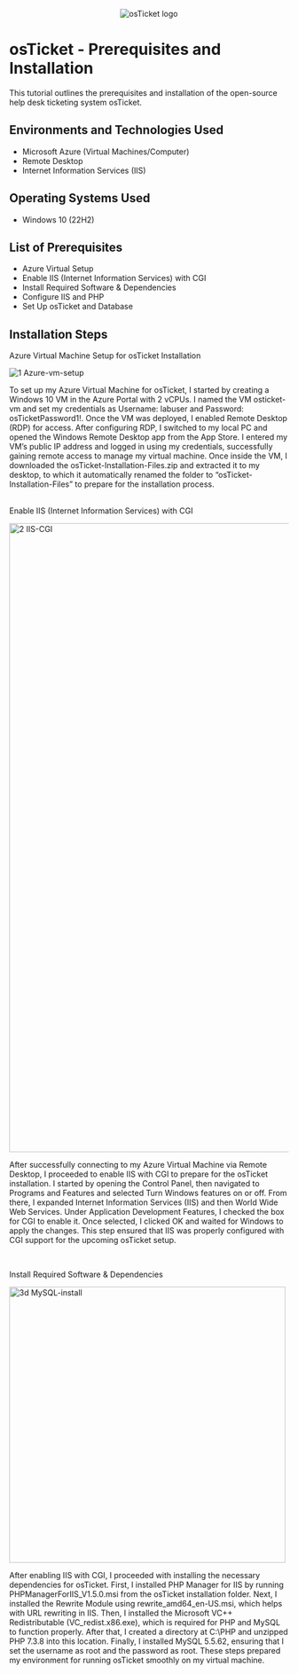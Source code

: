 <p align="center">
<img src="https://i.imgur.com/Clzj7Xs.png" alt="osTicket logo"/>
</p>

<h1>osTicket - Prerequisites and Installation</h1>
This tutorial outlines the prerequisites and installation of the open-source help desk ticketing system osTicket.<br />


<h2>Environments and Technologies Used</h2>

- Microsoft Azure (Virtual Machines/Computer)
- Remote Desktop
- Internet Information Services (IIS)

<h2>Operating Systems Used </h2>

- Windows 10</b> (22H2)

<h2>List of Prerequisites</h2>

- Azure Virtual Setup
- Enable IIS (Internet Information Services) with CGI
- Install Required Software & Dependencies
- Configure IIS and PHP
- Set Up osTicket and Database

<h2>Installation Steps</h2>

<p> Azure Virtual Machine Setup for osTicket Installation

  ![1  Azure-vm-setup](https://github.com/user-attachments/assets/fc191809-4643-416f-8857-32039e4c9631)

<p>
To set up my Azure Virtual Machine for osTicket, I started by creating a Windows 10 VM in the Azure Portal with 2 vCPUs. I named the VM osticket-vm and set my credentials as Username: labuser and Password: osTicketPassword1!. Once the VM was deployed, I enabled Remote Desktop (RDP) for access. After configuring RDP, I switched to my local PC and opened the Windows Remote Desktop app from the App Store. I entered my VM’s public IP address and logged in using my credentials, successfully gaining remote access to manage my virtual machine. Once inside the VM, I downloaded the osTicket-Installation-Files.zip and extracted it to my desktop, to which it automatically renamed the folder to “osTicket-Installation-Files” to prepare for the installation process.
</p>
<br />
Enable IIS (Internet Information Services) with CGI
<p>
<img width="1135" alt="2  IIS-CGI" src="https://github.com/user-attachments/assets/3b3cef2f-2f8d-4aab-a78b-d190908f2d22" />
</p>
<p>
After successfully connecting to my Azure Virtual Machine via Remote Desktop, I proceeded to enable IIS with CGI to prepare for the osTicket installation. I started by opening the Control Panel, then navigated to Programs and Features and selected Turn Windows features on or off. From there, I expanded Internet Information Services (IIS) and then World Wide Web Services. Under Application Development Features, I checked the box for CGI to enable it. Once selected, I clicked OK and waited for Windows to apply the changes. This step ensured that IIS was properly configured with CGI support for the upcoming osTicket setup.</p>
<br />
<p>
Install Required Software & Dependencies
<p></p>
<img width="498" alt="3d  MySQL-install" src="https://github.com/user-attachments/assets/856bf4c5-43c7-43d3-a415-664a71ed6d49" />
<p>
  After enabling IIS with CGI, I proceeded with installing the necessary dependencies for osTicket. First, I installed PHP Manager for IIS by running PHPManagerForIIS_V1.5.0.msi from the osTicket installation folder. Next, I installed the Rewrite Module using rewrite_amd64_en-US.msi, which helps with URL rewriting in IIS. Then, I installed the Microsoft VC++ Redistributable (VC_redist.x86.exe), which is required for PHP and MySQL to function properly. After that, I created a directory at C:\PHP and unzipped PHP 7.3.8 into this location. Finally, I installed MySQL 5.5.62, ensuring that I set the username as root and the password as root. These steps prepared my environment for running osTicket smoothly on my virtual machine.

